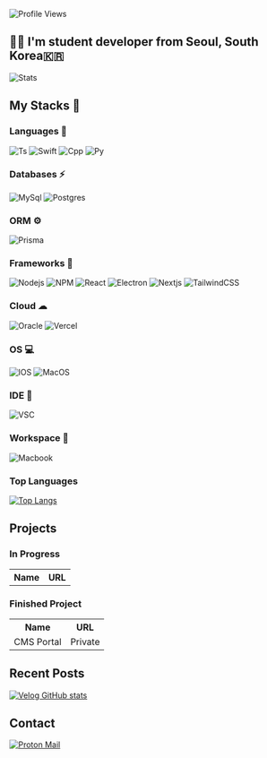 ![Profile Views](https://komarev.com/ghpvc/?username=ruk13xa&label=Profile%20views&color=0e75b6&style=flat)

## 👋🏻 I'm student developer from Seoul, South Korea🇰🇷

![Stats](https://github-readme-stats.vercel.app/api?username=ruk13xa&show_icons=true&theme=dracula&hide_border=true)

## My Stacks 🔨

### Languages 📗

![Ts](https://img.shields.io/badge/TypeScript-007ACC?style=for-the-badge&logo=typescript&logoColor=white)
![Swift](https://img.shields.io/badge/Swift-FA7343?style=for-the-badge&logo=swift&logoColor=white)
![Cpp](https://img.shields.io/badge/C%2B%2B-00599C?style=for-the-badge&logo=c%2B%2B&logoColor=white)
![Py](https://img.shields.io/badge/Python-3776AB?style=for-the-badge&logo=python&logoColor=white)

### Databases ⚡

![MySql](https://img.shields.io/badge/MySQL-005C84?style=for-the-badge&logo=mysql&logoColor=white)
![Postgres](https://img.shields.io/badge/PostgreSQL-316192?style=for-the-badge&logo=postgresql&logoColor=white)


### ORM ⚙

![Prisma](https://img.shields.io/badge/Prisma-3982CE?style=for-the-badge&logo=Prisma&logoColor=white)

### Frameworks 🚀

![Nodejs](https://img.shields.io/badge/Node.js-339933?style=for-the-badge&logo=nodedotjs&logoColor=white)
![NPM](https://img.shields.io/badge/npm-CB3837?style=for-the-badge&logo=npm&logoColor=white)
![React](https://img.shields.io/badge/React-20232A?style=for-the-badge&logo=react&logoColor=61DAFB)
![Electron](https://img.shields.io/badge/Electron-2B2E3A?style=for-the-badge&logo=electron&logoColor=9FEAF9)
![Nextjs](https://img.shields.io/badge/next.js-000000?style=for-the-badge&logo=nextdotjs&logoColor=white)
![TailwindCSS](https://img.shields.io/badge/Tailwind_CSS-38B2AC?style=for-the-badge&logo=tailwind-css&logoColor=white)

### Cloud ☁

![Oracle](https://img.shields.io/badge/Oracle-F80000?style=for-the-badge&logo=oracle&logoColor=black)
![Vercel](https://img.shields.io/badge/Vercel-000000?style=for-the-badge&logo=vercel&logoColor=white)

### OS 💻

![IOS](https://img.shields.io/badge/iOS-000000?style=for-the-badge&logo=ios&logoColor=white)
![MacOS](https://img.shields.io/badge/mac%20os-000000?style=for-the-badge&logo=apple&logoColor=white)

### IDE 🔭
![VSC](https://img.shields.io/badge/Visual_Studio_Code-0078D4?style=for-the-badge&logo=visual%20studio%20code&logoColor=white)

### Workspace 💼

![Macbook](https://img.shields.io/badge/Apple-Apple_Silicon-FFFFFF?style=for-the-badge&logo=apple&logoColor=white)

### Top Languages

[![Top Langs](https://github-readme-stats.vercel.app/api/top-langs/?username=ruk13xa&theme=dracula&show_icons=true&hide_border=true)](https://github.com/ruk13xa)

<!-- ![ WakaTime stats](https://github-readme-stats.vercel.app/api/wakatime?username=ruk13xa) -->

## Projects

### In Progress

<table>
  <tr>
    <th>Name</th>
    <th>URL</th>
  </tr>
</table>

### Finished Project

<table>
  <tr>
    <th>Name</th>
    <th>URL</th>
  </tr>
  <tr>
    <td>CMS Portal</td>
    <td>Private</td>
  </tr>
</table>

## Recent Posts

[![Velog GitHub stats](https://velog-github-badge.vercel.app/badge/Ruk13xa?theme=dark&posts=3)](https://velog.io/@ruk13xa)

## Contact

[![Proton Mail](https://img.shields.io/badge/ProtonMail-8B89CC?style=for-the-badge&logo=protonmail&logoColor=white)](mailto:ruka@ruka.my)
